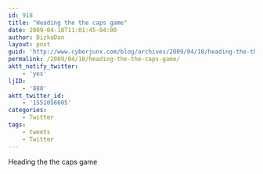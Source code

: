 ```yaml
---
id: 918
title: "Heading the the caps game"
date: 2009-04-18T11:01:45-04:00
author: DizkoDan
layout: post
guid: 'http://www.cyberjunx.com/blog/archives/2009/04/18/heading-the-the-caps-game/'
permalink: /2009/04/18/heading-the-the-caps-game/
aktt_notify_twitter:
    - 'yes'
ljID:
    - '880'
aktt_twitter_id:
    - '1551056605'
categories:
    - Twitter
tags:
    - tweets
    - Twitter
---
```


Heading the the caps game